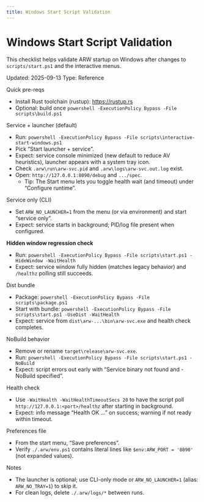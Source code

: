 ```yaml
---
title: Windows Start Script Validation
---
```


# Windows Start Script Validation

This checklist helps validate ARW startup on Windows after changes to `scripts/start.ps1` and the interactive menus.

Updated: 2025-09-13
Type: Reference

Quick pre-reqs
- Install Rust toolchain (rustup): https://rustup.rs
- Optional: build once `powershell -ExecutionPolicy Bypass -File scripts\build.ps1`

Service + launcher (default)
- Run: `powershell -ExecutionPolicy Bypass -File scripts\interactive-start-windows.ps1`
- Pick “Start launcher + service”.
- Expect: service console minimized (new default to reduce AV heuristics), launcher appears with a system tray icon.
- Check `.arw\run\arw-svc.pid` and `.arw\logs\arw-svc.out.log` exist.
- Open: `http://127.0.0.1:8090/debug` and `.../spec`.
  - Tip: The Start menu lets you toggle health wait (and timeout) under “Configure runtime”.

Service only (CLI)
- Set `ARW_NO_LAUNCHER=1` from the menu (or via environment) and start “service only”.
- Expect: service starts in background; PID/log file present when configured.

**Hidden window regression check**
- Run: `powershell -ExecutionPolicy Bypass -File scripts\start.ps1 -HideWindow -WaitHealth`
- Expect: service window fully hidden (matches legacy behavior) and `/healthz` polling still succeeds.

Dist bundle
- Package: `powershell -ExecutionPolicy Bypass -File scripts\package.ps1`
- Start with bundle: `powershell -ExecutionPolicy Bypass -File scripts\start.ps1 -UseDist -WaitHealth`
- Expect: service from `dist\arw-...\bin\arw-svc.exe` and health check completes.

NoBuild behavior
- Remove or rename `target\release\arw-svc.exe`.
- Run: `powershell -ExecutionPolicy Bypass -File scripts\start.ps1 -NoBuild`
- Expect: script errors out early with “Service binary not found and -NoBuild specified”.

Health check
- Use `-WaitHealth -WaitHealthTimeoutSecs 20` to have the script poll `http://127.0.0.1:<port>/healthz` after starting in background.
- Expect: info message “Health OK …” on success; warning if not ready within timeout.

Preferences file
- From the start menu, “Save preferences”.
- Verify `./.arw/env.ps1` contains literal lines like `$env:ARW_PORT = '8090'` (not expanded values).

Notes
- The launcher is optional; use CLI-only mode or `ARW_NO_LAUNCHER=1` (alias: `ARW_NO_TRAY=1`) to skip it.
- For clean logs, delete `./.arw/logs/*` between runs.
